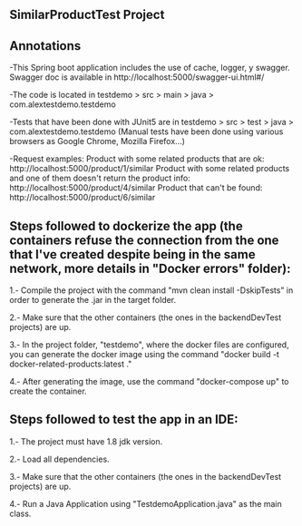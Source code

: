 
## SimilarProductTest Project ##

## Annotations ##

-This Spring boot application includes the use of cache, logger, y swagger. Swagger doc is available in http://localhost:5000/swagger-ui.html#/

-The code is located in testdemo > src > main > java > com.alextestdemo.testdemo

-Tests that have been done with JUnit5 are in testdemo > src > test > java > com.alextestdemo.testdemo
(Manual tests have been done using various browsers as Google Chrome, Mozilla Firefox...)

-Request examples: 
Product with some related products that are ok:
http://localhost:5000/product/1/similar
Product with some related products and one of them doesn't return the product info:
http://localhost:5000/product/4/similar
Product that can't be found:
http://localhost:5000/product/6/similar



## Steps followed to dockerize the app (the containers refuse the connection from the one that I've created despite being in the same network, more details in "Docker errors" folder): ##


1.- Compile the project with the command "mvn clean install -DskipTests" in order to generate the .jar in the target folder.

2.- Make sure that the other containers (the ones in the backendDevTest projects) are up.

3.- In the project folder, "testdemo", where the docker files are configured, you can generate the docker image using the command "docker build -t docker-related-products:latest ." 

4.- After generating the image, use the command "docker-compose up" to create the container.


## Steps followed to test the app in an IDE: ##

1.- The project must have 1.8 jdk version.

2.- Load all dependencies.

3.- Make sure that the other containers (the ones in the backendDevTest projects) are up.

4.- Run a Java Application using "TestdemoApplication.java" as the main class.

